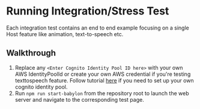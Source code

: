# Running Integration/Stress Test

Each integration test contains an end to end example focusing on a single Host feature like animation, text-to-speech etc. 

## Walkthrough

1. Replace any ```<Enter Cognito Identity Pool ID here>``` with your own AWS IdentityPoolId or create your own AWS credential if you're testing texttospeech feature. Follow tutorial [here](https://docs.aws.amazon.com/sdk-for-javascript/v2/developer-guide/getting-started-browser.html) if you need to set up your own cognito identity pool.
2. Run ```npm run start-babylon``` from the repository root to launch the web server and navigate to the corresponding test page.